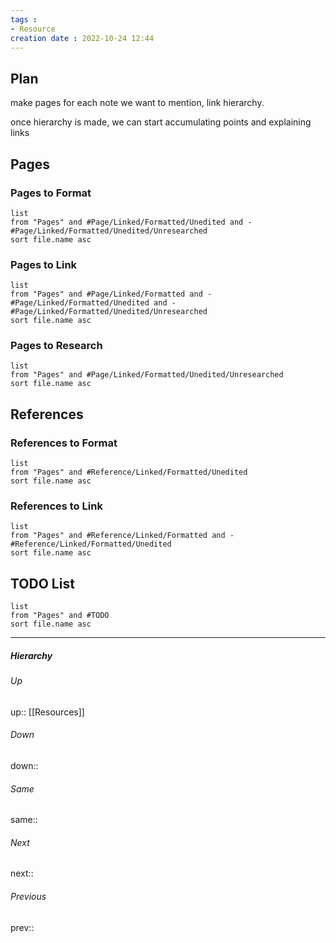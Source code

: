 ```yaml
---
tags :
- Resource
creation date : 2022-10-24 12:44 
---
```


## Plan
make pages for each note we want to mention, link hierarchy. 

once hierarchy is made, we can start accumulating points and explaining links

## Pages
### Pages to Format
```dataview
list
from "Pages" and #Page/Linked/Formatted/Unedited and -#Page/Linked/Formatted/Unedited/Unresearched
sort file.name asc
```

### Pages to Link
```dataview
list
from "Pages" and #Page/Linked/Formatted and -#Page/Linked/Formatted/Unedited and -#Page/Linked/Formatted/Unedited/Unresearched
sort file.name asc
```

### Pages to Research
```dataview
list
from "Pages" and #Page/Linked/Formatted/Unedited/Unresearched
sort file.name asc
```

## References
### References to Format
```dataview
list
from "Pages" and #Reference/Linked/Formatted/Unedited
sort file.name asc
```

### References to Link
```dataview
list
from "Pages" and #Reference/Linked/Formatted and -#Reference/Linked/Formatted/Unedited
sort file.name asc
```

## TODO List
```dataview
list
from "Pages" and #TODO
sort file.name asc
```

---
##### Hierarchy
###### Up
up:: [[Resources]]
###### Down
down:: 
###### Same
same:: 
###### Next
next:: 
###### Previous
prev:: 